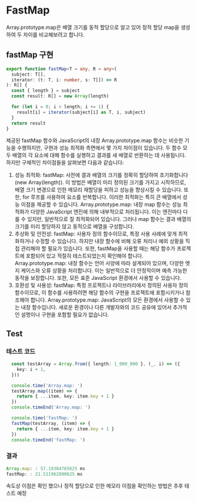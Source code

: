 # FastMap

Array.prototype.map은 배열 크기를 동적 할당으로 알고 있어 정적 할당 map을 생성하여 두 차이를 비교해보려고 합니다.

## fastMap 구현
```typescript
export function fastMap<T = any, R = any>(
  subject: T[],
  iterator: (t: T, i: number, s: T[]) => R
): R[] {
  const { length } = subject
  const result: R[] = new Array(length)

  for (let i = 0; i < length; i += 1) {
    result[i] = iterator(subject[i] as T, i, subject)
  }
  return result
}
```

제공된 fastMap 함수와 JavaScript의 내장 Array.prototype.map 함수는 비슷한 기능을 수행하지만, 
구현과 성능 최적화 측면에서 몇 가지 차이점이 있습니다. 두 함수 모두 배열의 각 요소에 대해 함수를 실행하고 결과를 새 배열로 반환하는 데 사용됩니다. 하지만 구체적인 차이점들을 살펴보면 다음과 같습니다:

1. 성능 최적화:
fastMap: 사전에 결과 배열의 크기를 정확히 할당하여 초기화합니다(new Array(length)). 이 방법은 배열이 미리 정의된 크기를 가지고 시작하므로, 배열 크기 변경으로 인한 메모리 재할당을 피하고 성능을 향상시킬 수 있습니다. 또한, for 루프를 사용하여 요소를 반복합니다. 이러한 최적화는 특히 큰 배열에서 성능 이점을 제공할 수 있습니다.
Array.prototype.map: 내장 map 함수는 성능 최적화가 다양한 JavaScript 엔진에 의해 내부적으로 처리됩니다. 이는 엔진마다 다를 수 있지만, 일반적으로 잘 최적화되어 있습니다. 그러나 map 함수는 결과 배열의 크기를 미리 할당하지 않고 동적으로 배열을 구성합니다.
2. 추상화 및 안전성:
fastMap: 사용자 정의 함수이므로, 특정 사용 사례에 맞게 최적화하거나 수정할 수 있습니다. 하지만 내장 함수에 비해 오류 처리나 예외 상황을 직접 관리해야 할 필요가 있습니다. 또한, fastMap을 사용할 때는 해당 함수가 프로젝트에 포함되어 있고 적절히 테스트되었는지 확인해야 합니다.
Array.prototype.map: 내장 함수는 언어 사양에 따라 설계되어 있으며, 다양한 엣지 케이스와 오류 상황을 처리합니다. 이는 일반적으로 더 안정적이며 예측 가능한 동작을 보장합니다. 또한, 모든 표준 JavaScript 환경에서 사용할 수 있습니다.
3. 호환성 및 사용성:
fastMap: 특정 프로젝트나 라이브러리에서 정의된 사용자 정의 함수이므로, 이 함수를 사용하려면 해당 함수의 구현을 프로젝트에 포함시키거나 참조해야 합니다.
Array.prototype.map: JavaScript의 모든 환경에서 사용할 수 있는 내장 함수입니다. 새로운 환경이나 다른 개발자와의 코드 공유에 있어서 추가적인 설명이나 구현을 포함할 필요가 없습니다.



## Test

### 테스트 코드
```typescript
  const testArray = Array.from({ length: 1_000_000 }, (_, i) => ({
    key: i + 1,
  }))

  console.time('Array.map: ')
  testArray.map((item) => {
    return { ...item, key: item.key + 1 }
  })
  console.timeEnd('Array.map: ')

  console.time('fastMap: ')
  fastMap(testArray, (item) => {
    return { ...item, key: item.key + 1 }
  })
  console.timeEnd('fastMap: ')
```
### 결과
```typescript
Array.map: : 57.19384765625 ms
fastMap: : 21.511962890625 ms
```

속도상 이점은 확인 했으나 정적 할당으로 인한 메모리 이점을 확인하는 방법은 추후 테스트 예정
